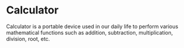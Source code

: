 # Calculator
Calculator is a portable device used in our daily life to perform various mathematical functions such as addition, subtraction, multiplication, division, root, etc.

